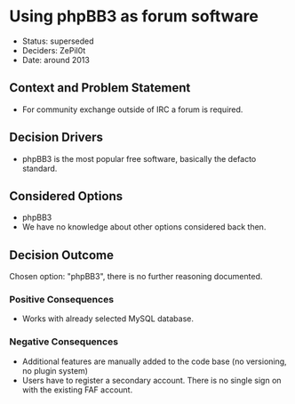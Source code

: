 # Using phpBB3 as forum software

* Status: superseded
* Deciders: ZePil0t
* Date: around 2013

## Context and Problem Statement

* For community exchange outside of IRC a forum is required.

## Decision Drivers <!-- optional -->

* phpBB3 is the most popular free software, basically the defacto standard.

## Considered Options

* phpBB3
* We have no knowledge about other options considered back then.

## Decision Outcome

Chosen option: "phpBB3", there is no further reasoning documented.

### Positive Consequences <!-- optional -->

* Works with already selected MySQL database.

### Negative Consequences <!-- optional -->

* Additional features are manually added to the code base (no versioning, no plugin system)
* Users have to register a secondary account. There is no single sign on with the existing FAF account.
